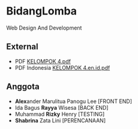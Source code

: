 # BidangLomba
Web Design And Development

## External
* PDF [KELOMPOK 4.pdf](https://github.com/Cirvel/BidangLomba/files/15242494/KELOMPOK.4.pdf)
* PDF Indonesia [KELOMPOK 4.en.id.pdf](https://github.com/Cirvel/BidangLomba/files/15242498/KELOMPOK.4.en.id.pdf)

## Anggota
* **Alex**ander Marulitua Panogu Lee [FRONT END]
* Ida Bagus **Rayya** Wisesa [BACK END]
* Muhammad **Rizky** Henry [TESTING]
* **Shabrina** Zata Lini [PERENCANAAN]
